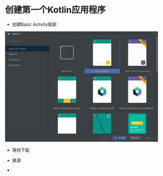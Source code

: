 # 创建第一个Kotlin应用程序

- 创建Basic Activity框架

![image-20230419084911416](./../img\image-20230419084911416.png)

- 等待下载
- 换源



- 
